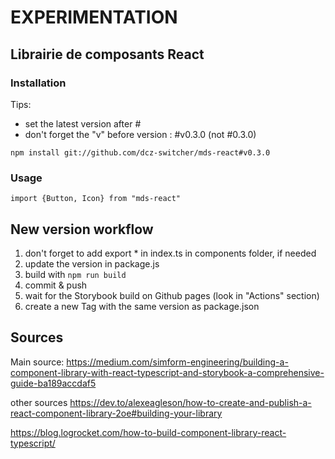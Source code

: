 # EXPERIMENTATION

## Librairie de composants React


### Installation
Tips: 
- set the latest version after #
- don't forget the "v" before version : #v0.3.0 (not #0.3.0)

```
npm install git://github.com/dcz-switcher/mds-react#v0.3.0
```

### Usage

```
import {Button, Icon} from "mds-react"
```

## New version workflow
1. don't forget to add export * in index.ts in components folder, if needed
2. update the version in package.js
3. build with ```npm run build```
4. commit & push
5. wait for the Storybook build on Github pages (look in "Actions" section)
6. create a new Tag with the same version as package.json


## Sources
Main source: https://medium.com/simform-engineering/building-a-component-library-with-react-typescript-and-storybook-a-comprehensive-guide-ba189accdaf5

other sources
https://dev.to/alexeagleson/how-to-create-and-publish-a-react-component-library-2oe#building-your-library

https://blog.logrocket.com/how-to-build-component-library-react-typescript/

